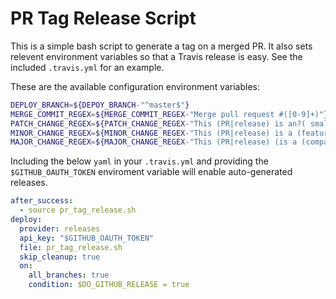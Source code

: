 # PR Tag Release Script

This is a simple bash script to generate a tag on a merged PR.  It also sets
relevent environment variables so that a Travis release is easy. See the
included `.travis.yml` for an example.

These are the available configuration environment variables:

```bash
DEPLOY_BRANCH=${DEPOY_BRANCH-"^master$"}
MERGE_COMMIT_REGEX=${MERGE_COMMIT_REGEX-"Merge pull request #([0-9]+)"}
PATCH_CHANGE_REGEX=${PATCH_CHANGE_REGEX-"This (PR|release) is an?( small| tiny)? (update|bugfix)"}
MINOR_CHANGE_REGEX=${MINOR_CHANGE_REGEX-"This (PR|release) is a (feature( update| change)?|big (update|change))"}
MAJOR_CHANGE_REGEX=${MAJOR_CHANGE_REGEX-"This (PR|release) (is a (compatibility[ -])?breaking (update|change)| breaks( backwards)? compatibility)"}
```

Including the below `yaml` in your `.travis.yml` and providing the
`$GITHUB_OAUTH_TOKEN` enviroment variable will enable auto-generated releases.

```yaml
after_success:
  - source pr_tag_release.sh
deploy:
  provider: releases
  api_key: "$GITHUB_OAUTH_TOKEN"
  file: pr_tag_release.sh
  skip_cleanup: true
  on:
    all_branches: true
    condition: $DO_GITHUB_RELEASE = true
```
